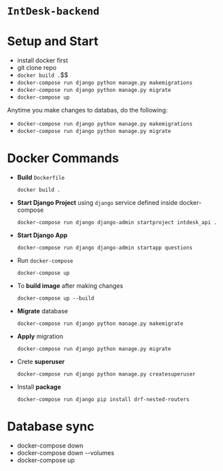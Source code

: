 # **`IntDesk-backend`**

# Setup and Start

- install docker first
- git clone repo
- `docker build .`$$
- `docker-compose run django python manage.py makemigrations`
- `docker-compose run django python manage.py migrate`
- `docker-compose up`


Anytime you make changes to databas, do the following:
- `docker-compose run django python manage.py makemigrations`
- `docker-compose run django python manage.py migrate`

# Docker Commands
 
- **Build** `Dockerfile` 
  
    `docker build .`

- **Start Django Project** using `django` service defined inside docker-compose
  
    `docker-compose run django django-admin startproject intdesk_api .`

- **Start Django App**
  
    `docker-compose run django django-admin startapp questions`

- Run `docker-compose`
  
    `docker-compose up`

- To **build image** after making changes 

    `docker-compose up --build`

- **Migrate** database 

    `docker-compose run django python manage.py makemigrate`

- **Apply** migration

    `docker-compose run django python manage.py migrate`

- Crete **superuser** 

    `docker-compose run django python manage.py createsuperuser`

- Install **package**

    `docker-compose run django pip install drf-nested-routers`

# Database sync

- docker-compose down
- docker-compose down --volumes
- docker-compose up